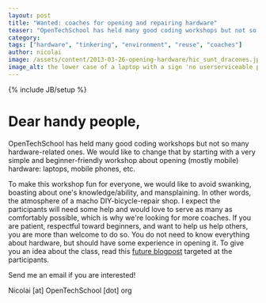 ```yaml
---
layout: post
title: "Wanted: coaches for opening and repairing hardware"
teaser: "OpenTechSchool has held many good coding workshops but not so many hardware-related ones. We would like to change that by starting with a very simple and beginner-friendly workshop about opening (mostly mobile) hardware. To do that, we are looking for coaches."
category:
tags: ["hardware", "tinkering", "environment", "reuse", "coaches"]
author: nicolai
image: /assets/content/2013-03-26-opening-hardware/hic_sunt_dracones.jpg
image_alt: the lower case of a laptop with a sign 'no userserviceable parts! Hic sunt dracones'
---
```

{% include JB/setup %}
# Dear handy people,

OpenTechSchool has held many good coding workshops but not so many hardware-related ones. We would like to change that by starting with a very simple and beginner-friendly workshop about opening (mostly mobile) hardware: laptops, mobile phones, etc.

To make this workshop fun for everyone, we would like to avoid swanking, boasting about one's knowledge/ability, and mansplaining. In other words, the atmosphere of a macho DIY-bicycle-repair shop. I expect the participants will need some help and would love to serve as many as comfortably possible, which is why we're looking for more coaches. If you are patient, respectful toward beginners, and want to help us help others, you are more than welcome to do so. You do not need to know everything about hardware, but should have some experience in opening it. To give you an idea about the class, read this [future blogpost](https://github.com/scallo/blog.opentechschool.org/blob/9253d4a4930a6e018a2599936ac952090582f5a6/_posts/2013-03-26-opening-hardware.md)
targeted at the participants.

Send me an email if you are interested!

Nicolai [at] OpenTechSchool [dot] org